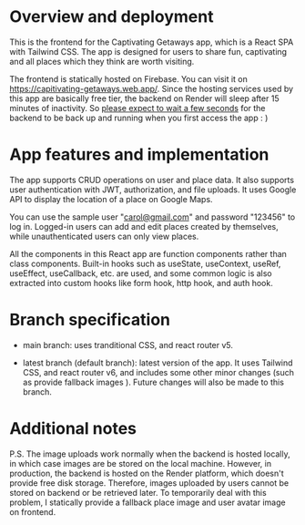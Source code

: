 # Overview and deployment
This is the frontend for the Captivating Getaways app, which is a React SPA with Tailwind CSS. The app is designed for users to share fun, captivating and all places which they think are worth visiting. 

The frontend is statically hosted on Firebase. You can visit it on https://capitivating-getaways.web.app/. Since the hosting services used by this app are basically free tier, the backend on Render will sleep after 15 minutes of inactivity. So <ins> please expect to wait a few seconds</ins> for the backend to be back up and running when you first access the app : )

# App features and implementation
The app supports CRUD operations on user and place data. It also supports user authentication with JWT, authorization, and file uploads. It uses Google API to display the location of a place on Google Maps.

You can use the sample user "carol@gmail.com" and password "123456" to log in. Logged-in users can add and edit places created by themselves, while unauthenticated users can only view places.

All the components in this React app are function components rather than class components. Built-in hooks such as useState, useContext, useRef, useEffect, useCallback, etc. are used, and some common logic is also extracted into custom hooks like form hook, http hook, and auth hook.

# Branch specification
- main branch:
uses tranditional CSS, and react router v5.

- latest branch (default branch): latest version of the app. It uses Tailwind CSS, and react router v6, and includes some other minor changes (such as provide fallback images ). Future changes will also be made to this branch. 

# Additional notes
P.S. The image uploads work normally when the backend is hosted locally, in which case images are be stored on the local machine. However, in production, the backend is hosted on the Render platform, which doesn't provide free disk storage. Therefore, images uploaded by users cannot be stored on backend or be retrieved later. To temporarily deal with this problem, I statically provide a fallback place image and user avatar image on frontend.

